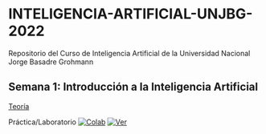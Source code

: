 # INTELIGENCIA-ARTIFICIAL-UNJBG-2022
Repositorio del Curso de Inteligencia Artificial de la Universidad Nacional Jorge Basadre Grohmann

## Semana 1: Introducción a la Inteligencia Artificial
[Teoría](https://github.com/ichaparroc/IA-UNJBG-2022/blob/main/0.Introduccion.pdf)

Práctica/Laboratorio
[![Colab](https://colab.research.google.com/assets/colab-badge.svg)](https://colab.research.google.com/ichaparroc/IA-UNJBG-2022/blob/main/0.Construyendo_un_Cerebro_en_10_minutos.ipynb) [![Ver](https://img.shields.io/badge/render-nbviewer-orange.svg)](https://nbviewer.jupyter.org/github/ichaparroc/IA-UNJBG-2022/blob/main/0.Construyendo_un_Cerebro_en_10_minutos.ipynb?flush_cache=true)
